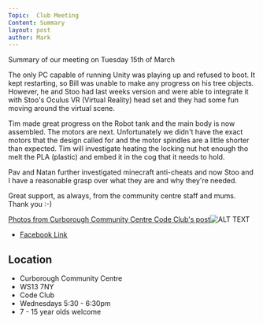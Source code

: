 ```yaml
---
Topic:  Club Meeting
Content: Summary
layout: post
author: Mark
---
```

Summary of our meeting on Tuesday 15th of March

The only PC capable of running Unity was playing up and refused to boot. It kept restarting, so Bill was unable to make any progress on his tree objects. However, he and Stoo had last weeks version and were able to integrate it with Stoo's Oculus VR (Virtual Reality) head set and they had some fun moving around the virtual scene. 

Tim made great progress on the Robot tank and the main body is now assembled. The motors are next. Unfortunately we didn't have the exact motors that the design called for and the motor spindles are a little shorter than expected. Tim will investigate heating the locking nut hot enough tho melt the PLA (plastic) and embed it in the cog that it needs to hold. 

Pav and Natan further investigated minecraft anti-cheats and now Stoo and I have a reasonable grasp over what they are and why they're needed. 

Great support, as always, from the community centre staff and mums. Thank you :-)

[Photos from Curborough Community Centre Code Club's post](https://www.facebook.com/1481985248595237/posts/4696443343816062/)![ALT TEXT](https://scontent.fbhx6-1.fna.fbcdn.net/v/t39.30808-6/275977444_4696442290482834_8525667246920274667_n.jpg?stp=dst-jpg_p720x720&_nc_cat=104&ccb=1-7&_nc_sid=5f2048&_nc_ohc=4gIyofIN-N4AX9wuT0R&_nc_ht=scontent.fbhx6-1.fna&edm=AKK4YLsEAAAA&oh=00_AfCwEPC8uy__aDV65e5Y5Nvu-Xbrt0Y7wI7Fl6vV4mgI1Q&oe=652AFB1B)

* [Facebook Link](https://www.facebook.com/1481985248595237/posts/4696443343816062/)

## Location

* Curborough Community Centre
* WS13 7NY
* Code Club
* Wednesdays 5:30 - 6:30pm
* 7 - 15 year olds welcome

